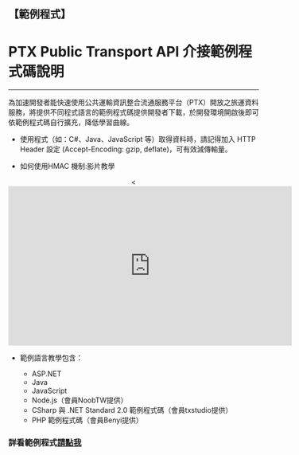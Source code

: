 ## 【範例程式】
# PTX Public Transport API 介接範例程式碼說明

---

為加速開發者能快速使用公共運輸資訊整合流通服務平台（PTX）開放之旅運資料服務，將提供不同程式語言的範例程式碼提供開發者下載，於開發環境開啟後即可依範例程式碼自行擴充，降低學習曲線。


- 使用程式（如：C#、Java、JavaScript 等）取得資料時，請記得加入 HTTP Header 設定 (Accept-Encoding: gzip, deflate)，可有效減傳輸量。

- 如何使用HMAC 機制:影片教學

<center><<iframe width="570" height="320" src="https://www.youtube.com/embed/hDTEJAxW0Rs" frameborder="0" gesture="media" allowfullscreen></iframe></center>



- 範例語言教學包含：

  + ASP.NET
  + Java
  + JavaScript
  + Node.js（會員NoobTW提供）
  + CSharp 與 .NET Standard 2.0 範例程式碼（會員txstudio提供）
  + PHP 範例程式碼（會員Benyi提供）

### 詳看範例程式[請點我](https://github.com/ptxmotc/Sample-code/blob/master/README.md)

